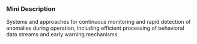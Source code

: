 ### Mini Description

Systems and approaches for continuous monitoring and rapid detection of anomalies during operation, including efficient processing of behavioral data streams and early warning mechanisms.

